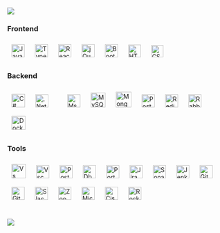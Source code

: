 <br/>  
<div align="left">  
<img src="https://visitcount.itsvg.in/api?id=firatalbayati&icon=9&color=12"/>
</div>

### Frontend  
<div align="left">  
<a href="https://www.javascript.com/" target="_blank"><img style="margin: 10px" src="https://profilinator.rishav.dev/skills-assets/javascript-original.svg" alt="JavaScript" height="30" /></a>
<a href="https://www.typescriptlang.org/" target="_blank"><img style="margin: 10px" src="https://profilinator.rishav.dev/skills-assets/typescript-original.svg" alt="TypeScript" height="30" /></a>  
 <a href="https://reactjs.org/" target="_blank"><img style="margin: 10px" src="https://profilinator.rishav.dev/skills-assets/react-original-wordmark.svg" alt="React" height="30" /></a>  
<a href="https://jquery.com/" target="_blank"><img style="margin: 10px" src="https://profilinator.rishav.dev/skills-assets/jquery.png" alt="jQuery" height="30" /></a>  
<a href="https://getbootstrap.com/docs/3.4/javascript/" target="_blank"><img style="margin: 10px" src="https://profilinator.rishav.dev/skills-assets/bootstrap-plain.svg" alt="Bootstrap" height="30" /></a>  
<a href="https://en.wikipedia.org/wiki/HTML5" target="_blank"><img style="margin: 10px" src="https://cdn-icons-png.flaticon.com/512/732/732212.png" alt="HTML5" height="29" /></a>  
<a href="https://www.w3schools.com/css/" target="_blank"><img style="margin: 10px" src="https://cdn4.iconfinder.com/data/icons/iconsimple-programming/512/css-512.png" alt="CSS3" height="28" /></a>  
</div>

### Backend  
<div align="left">  
<a href="https://docs.microsoft.com/en-us/dotnet/csharp/" target="_blank"><img style="margin: 10px" src="https://cdn-icons-png.flaticon.com/512/6132/6132221.png" alt="C#" height="31" /></a>  
<a href="https://dotnet.microsoft.com/download" target="_blank"><img style="margin: 10px" src="https://profilinator.rishav.dev/skills-assets/dotnetcore.png" alt=".Net Core" height="30" /></a>
<a href="https://www.microsoft.com/en-us/sql-server/sql-server-downloads" target="_blank"><img style="margin: 10px"><img style="margin: 10px" src="https://i0.wp.com/ahex.co/wp-content/uploads/2022/06/Group-56814.png?fit=552%2C550&ssl=1" alt="Mssql" height="30" /></a>
<a href="https://www.mysql.com/" target="_blank"><img style="margin: 10px" src="https://profilinator.rishav.dev/skills-assets/mysql-original-wordmark.svg" alt="MySQL" height="34" /></a>  
<a href="https://www.mongodb.com/" target="_blank"><img style="margin: 10px" src="https://profilinator.rishav.dev/skills-assets/mongodb-original-wordmark.svg" alt="MongoDB" height="36" /></a>  
<a href="https://www.postgresql.org/" target="_blank"><img style="margin: 10px" src="https://profilinator.rishav.dev/skills-assets/postgresql-original-wordmark.svg" alt="PostgreSQL" height="30" /></a>  
<a href="https://redis.io/" target="_blank"><img style="margin: 10px" src="https://profilinator.rishav.dev/skills-assets/redis-original-wordmark.svg" alt="Redis" height="30" /></a>  
<a href="https://www.rabbitmq.com/" target="_blank"><img style="margin: 10px" src="https://profilinator.rishav.dev/skills-assets/rabbitmq-icon.svg" alt="RabbitMQ" height="30" /></a>  
<a href="https://www.docker.com/" target="_blank"><img style="margin: 10px" src="https://profilinator.rishav.dev/skills-assets/docker-original-wordmark.svg" alt="Docker" height="32" /></a>  
</div>

### Tools  
<div align="left">
<a href="https://visualstudio.microsoft.com"><img style="margin: 10px" src="https://upload.wikimedia.org/wikipedia/commons/thumb/2/2c/Visual_Studio_Icon_2022.svg/1200px-Visual_Studio_Icon_2022.svg.png" alt="Vs" height="33"/></a>
<a href="https://code.visualstudio.com" target="_blank"><img style="margin: 10px" src="https://upload.wikimedia.org/wikipedia/commons/thumb/9/9a/Visual_Studio_Code_1.35_icon.svg/1200px-Visual_Studio_Code_1.35_icon.svg.png" alt="Vsc" height="30"/></a>
<a href="https://www.postman.com" target="_blank"><img style="margin: 10px" src="https://voyager.postman.com/logo/postman-logo-icon-orange.svg" alt="Postman" height="30"/></a>
<a href="https://dbeaver.io" target="_blank"><img style="margin: 10px" src="https://upload.wikimedia.org/wikipedia/commons/thumb/b/b5/DBeaver_logo.svg/2048px-DBeaver_logo.svg.png" alt="Dbeaver" height="30"/></a>
<a href="https://www.portainer.io" target="_blank"><img style="margin: 10px" src="https://static-00.iconduck.com/assets.00/portainer-icon-366x512-rt9if7pd.png" alt="Portainer" height="30"/></a>
<a href="https://www.atlassian.com/software/jira" target="_blank"><img style="margin: 10px" src="https://static-00.iconduck.com/assets.00/jira-icon-512x512-kkop6eik.png" alt="Jira" height="30"/></a>
<a href="https://www.sonarsource.com/" target="_blank"><img style="margin: 10px" src="https://seeklogo.com/images/S/sonarqube-logo-AF25541AAF-seeklogo.com.png" alt="Sonarqube" height="30" /></a>
<a href="https://www.jenkins.io/" target="_blank"><img style="margin: 10px" src="https://profilinator.rishav.dev/skills-assets/jenkins-icon.svg" alt="Jenkins" height="30" /></a>  
<a href="https://github.com/" target="_blank"><img style="margin: 10px" src="https://profilinator.rishav.dev/skills-assets/git-scm-icon.svg" alt="Git" height="30" /></a>  
<a href="https://about.gitlab.com/" target="_blank"><img style="margin: 10px" src="https://cdn-icons-png.flaticon.com/512/5968/5968853.png" alt="GitLab" height="30"/></a>
<a href="https://slack.com" target="_blank"><img style="margin: 10px" src="https://upload.wikimedia.org/wikipedia/commons/thumb/d/d5/Slack_icon_2019.svg/2048px-Slack_icon_2019.svg.png" alt="Slack" height="30" /></a>
<a href="https://zoom.us" target="_blank"><img style="margin: 10px" src="https://m.media-amazon.com/images/I/71bVFk8cUKL.png" alt="Zoom" height="30" /></a>
<a href="https://slack.com" target="_blank"><img style="margin: 10px" src="https://upload.wikimedia.org/wikipedia/commons/thumb/c/c9/Microsoft_Office_Teams_%282018%E2%80%93present%29.svg/2203px-Microsoft_Office_Teams_%282018%E2%80%93present%29.svg.png" alt="MicrosoftTeams" height="30" /></a>
<a href="https://www.cisco.com/c/en/us/products/unified-communications/jabber/index.html" target="_blank"><img style="margin: 10px" src="https://play-lh.googleusercontent.com/8SJwWIlSqvTU_zBEOht4diByqRNgzGlVNh0qlv8B69cm1qevWgDGTx5DRb8s_0-EtaW8" alt="Cisco" height="30" /></a>
<a href="https://www.rocket.chat" target="_blank"><img style="margin: 10px" src="https://cdn4.iconfinder.com/data/icons/logos-and-brands/512/283_Rocketchat_logo-512.png" alt="RocketChat" height="30" /></a>
</div>
<br/>  
<br/>  
<img src="https://github-readme-stats.vercel.app/api/top-langs/?username=firatalbayati&theme=default&hide_border=true&include_all_commits=false&count_private=false&layout=compact" align="left" />
